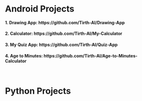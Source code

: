 # Android Projects

<h4>1. Drawing App: https://github.com/Tirth-AI/Drawing-App </h4>



<h4>2. Calculator: https://github.com/Tirth-AI/My-Calculator</h4>
<h4>3. My Quiz App: https://github.com/Tirth-AI/Quiz-App</h4>
<h4>4. Age to Minutes: https://github.com/Tirth-AI/Age-to-Minutes-Calculator</h4><br>


# Python Projects
